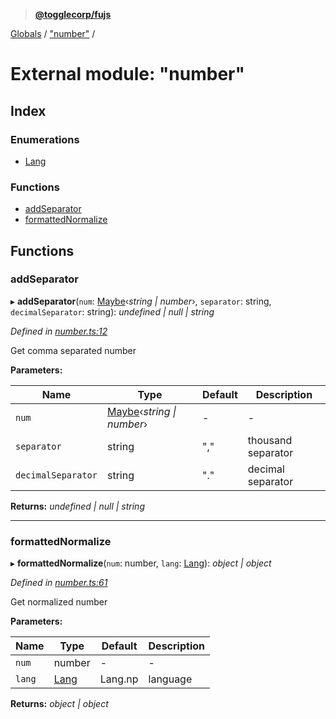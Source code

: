 > **[@togglecorp/fujs](../README.md)**

[Globals](../globals.md) / ["number"](_number_.md) /

# External module: "number"

## Index

### Enumerations

* [Lang](../enums/_number_.lang.md)

### Functions

* [addSeparator](_number_.md#addseparator)
* [formattedNormalize](_number_.md#formattednormalize)

## Functions

###  addSeparator

▸ **addSeparator**(`num`: [Maybe](_declarations_.md#maybe)‹*string | number*›, `separator`: string, `decimalSeparator`: string): *undefined | null | string*

*Defined in [number.ts:12](https://github.com/toggle-corp/fujs/blob/6346fe3/src/number.ts#L12)*

Get comma separated number

**Parameters:**

Name | Type | Default | Description |
------ | ------ | ------ | ------ |
`num` | [Maybe](_declarations_.md#maybe)‹*string \| number*› | - | - |
`separator` | string | "," | thousand separator |
`decimalSeparator` | string | "." | decimal separator  |

**Returns:** *undefined | null | string*

___

###  formattedNormalize

▸ **formattedNormalize**(`num`: number, `lang`: [Lang](../enums/_number_.lang.md)): *object | object*

*Defined in [number.ts:61](https://github.com/toggle-corp/fujs/blob/6346fe3/src/number.ts#L61)*

Get normalized number

**Parameters:**

Name | Type | Default | Description |
------ | ------ | ------ | ------ |
`num` | number | - | - |
`lang` | [Lang](../enums/_number_.lang.md) |  Lang.np | language  |

**Returns:** *object | object*